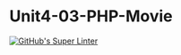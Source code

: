 # Unit4-03-PHP-Movie
[![GitHub's Super Linter](https://github.com/ICS2O-Programming-Kaitlin-G/Unit4-03-PHP-Movie/actions/workflows/main.yml/badge.svg)](https://github.com/ICS2O-Programming-Kaitlin-G/Unit4-03-PHP-Movie/actions)